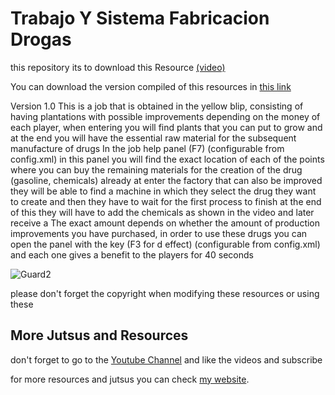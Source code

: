 # Trabajo Y Sistema Fabricacion Drogas
this repository its to download this Resource [(video)](https://www.youtube.com/watch?v=F25PAY95JwI&t)

You can download the version compiled of this resources in [this link](https://community.multitheftauto.com/index.php?p=resources&s=details&id=18227) 

Version 1.0
This is a job that is obtained in the yellow blip, consisting of having plantations with possible improvements depending on the money of each player, when entering you will find plants that you can put to grow and at the end you will have the essential raw material for the subsequent manufacture of drugs In the job help panel (F7) (configurable from config.xml) in this panel you will find the exact location of each of the points where you can buy the remaining materials for the creation of the drug (gasoline, chemicals) already at enter the factory that can also be improved they will be able to find a machine in which they select the drug they want to create and then they have to wait for the first process to finish at the end of this they will have to add the chemicals as shown in the video and later receive a The exact amount depends on whether the amount of production improvements you have purchased, in order to use these drugs you can open the panel with the key (F3 for d effect) (configurable from config.xml) and each one gives a benefit to the players for 40 seconds

![Guard2](https://user-images.githubusercontent.com/4656406/109518494-4a87a580-7a78-11eb-99cd-7be5c1793eab.png)

please don't forget the copyright when modifying these resources or using these

## More Jutsus and Resources
don't forget to go to the [Youtube Channel](https://www.youtube.com/channel/UC1JWFFcM_wzmMkdCX4vxa1w) and like the videos and subscribe 

for more resources and jutsus you can check [my website](https://nicolasecm.com/).

